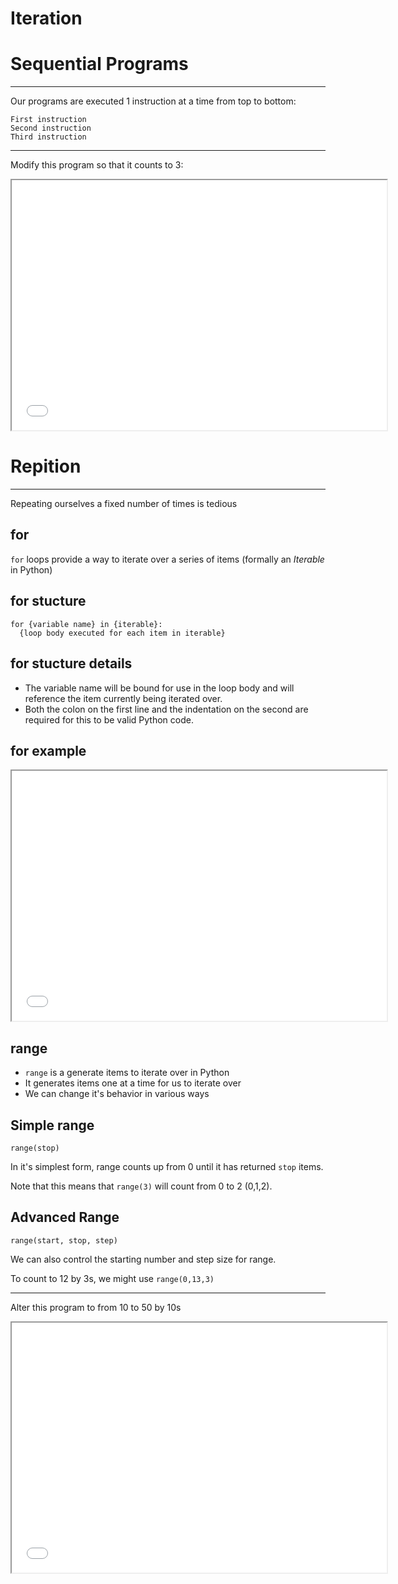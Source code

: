 Iteration
=========

Sequential Programs
===================

---

Our programs are executed 1 instruction at a time from top to bottom:

    First instruction
    Second instruction
    Third instruction

---

Modify this program so that it counts to 3:

<iframe width=600 height=400 src="../index.html#WyJwcmludCgwKVxucHJpbnQoMSlcbnByaW50KDIpIiwiMCAxIDIgMyJd"></iframe>

Repition
========

---

Repeating ourselves a fixed number of times is tedious

for
---

`for` loops provide a way to iterate over a series of items (formally an *Iterable* in Python)

for stucture
------------

```
for {variable name} in {iterable}:
  {loop body executed for each item in iterable}
```

for stucture details
--------------------

- The variable name will be bound for use in the loop body and will reference the item currently being iterated over.
- Both the colon on the first line and the indentation on the second are required for this to be valid Python code.

for example
-----------

<iframe width=600 height=400 src="../index.html#WyJmb3IgaSBpbiByYW5nZSg0KTpcbiAgICBwcmludChpKSIsIjAgMSAyIDMiXQ=="></iframe>

range
-----

- `range` is a generate items to iterate over in Python
- It generates items one at a time for us to iterate over
- We can change it's behavior in various ways

Simple range
------------

`range(stop)`

In it's simplest form, range counts up from 0 until it has returned `stop` items.

Note that this means that `range(3)` will count from 0 to 2 (0,1,2).

Advanced Range
--------------

`range(start, stop, step)`

We can also control the starting number and step size for range.

To count to 12 by 3s, we might use `range(0,13,3)`

---
 
Alter this program to from 10 to 50 by 10s

<iframe width=600 height=400 src="../index.html#WyJmb3IgaSBpbiByYW5nZSgwLDEzLDMpOlxuICAgIHByaW50KGkpIiwiMTAgMjAgMzAgNDAgNTAiXQ=="></iframe>
